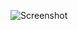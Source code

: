 ![Screenshot](https://raw.githubusercontent.com/Cryakl/Ultimate-RAT-Collection/refs/heads/main/Graybird/JKS_%e8%8f%9f%e8%8f%9f/Screenshot.png)
